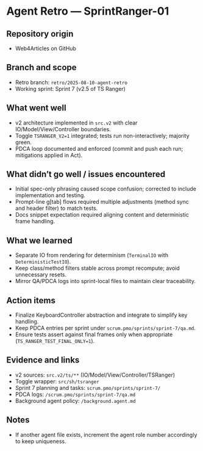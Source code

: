 # Agent Retro — SprintRanger-01

## Repository origin
- Web4Articles on GitHub

## Branch and scope
- Retro branch: `retro/2025-08-10-agent-retro`
- Working sprint: Sprint 7 (v2.5 of TS Ranger)

## What went well
- v2 architecture implemented in `src.v2` with clear IO/Model/View/Controller boundaries.
- Toggle `TSRANGER_V2=1` integrated; tests run non-interactively; majority green.
- PDCA loop documented and enforced (commit and push each run; mitigations applied in Act).

## What didn’t go well / issues encountered
- Initial spec-only phrasing caused scope confusion; corrected to include implementation and testing.
- Prompt-line g[tab] flows required multiple adjustments (method sync and header filter) to match tests.
- Docs snippet expectation required aligning content and deterministic frame handling.

## What we learned
- Separate IO from rendering for determinism (`TerminalIO` with `DeterministicTestIO`).
- Keep class/method filters stable across prompt recompute; avoid unnecessary resets.
- Mirror QA/PDCA logs into sprint-local files to maintain clear traceability.

## Action items
- Finalize KeyboardController abstraction and integrate to simplify key handling.
- Keep PDCA entries per sprint under `scrum.pmo/sprints/sprint-7/qa.md`.
- Ensure tests assert against final frames only when appropriate (`TS_RANGER_TEST_FINAL_ONLY=1`).

## Evidence and links
- v2 sources: `src.v2/ts/**` (IO/Model/View/Controller/TSRanger)
- Toggle wrapper: `src/sh/tsranger`
- Sprint 7 planning and tasks: `scrum.pmo/sprints/sprint-7/`
- PDCA logs: `/scrum.pmo/sprints/sprint-7/qa.md`
- Background agent policy: `/background.agent.md`

## Notes
- If another agent file exists, increment the agent role number accordingly to keep uniqueness.